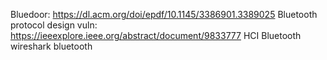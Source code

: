 Bluedoor: https://dl.acm.org/doi/epdf/10.1145/3386901.3389025
Bluetooth protocol design vuln: https://ieeexplore.ieee.org/abstract/document/9833777
HCI Bluetooth
wireshark bluetooth
